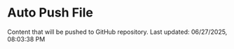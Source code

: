 # Auto Push File

Content that will be pushed to GitHub repository.
Last updated: 06/27/2025, 08:03:38 PM